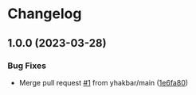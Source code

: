 # Changelog

## 1.0.0 (2023-03-28)


### Bug Fixes

* Merge pull request [#1](https://www.github.com/chessmango/asdf-zellij/issues/1) from yhakbar/main ([1e6fa80](https://www.github.com/chessmango/asdf-zellij/commit/1e6fa80ba7ff24116162da0c6dab017a43af8d55))
